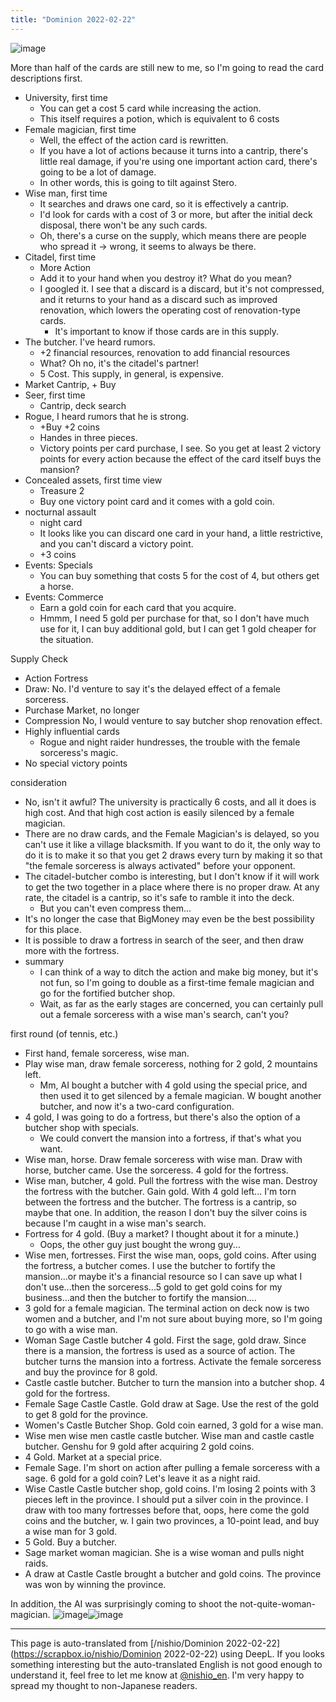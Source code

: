 ```yaml
---
title: "Dominion 2022-02-22"
---
```


![image](https://gyazo.com/f16de808bba0503132d2e63099f06fbd/thumb/1000)

More than half of the cards are still new to me, so I'm going to read the card descriptions first.
- University, first time
    - You can get a cost 5 card while increasing the action.
    - This itself requires a potion, which is equivalent to 6 costs
- Female magician, first time
    - Well, the effect of the action card is rewritten.
    - If you have a lot of actions because it turns into a cantrip, there's little real damage, if you're using one important action card, there's going to be a lot of damage.
    - In other words, this is going to tilt against Stero.
- Wise man, first time
    - It searches and draws one card, so it is effectively a cantrip.
    - I'd look for cards with a cost of 3 or more, but after the initial deck disposal, there won't be any such cards.
    - Oh, there's a curse on the supply, which means there are people who spread it -> wrong, it seems to always be there.
- Citadel, first time
    - More Action
    - Add it to your hand when you destroy it? What do you mean?
    - I googled it. I see that a discard is a discard, but it's not compressed, and it returns to your hand as a discard such as improved renovation, which lowers the operating cost of renovation-type cards.
        - It's important to know if those cards are in this supply.
- The butcher. I've heard rumors.
    - +2 financial resources, renovation to add financial resources
    - What? Oh no, it's the citadel's partner!
    - 5 Cost. This supply, in general, is expensive.
- Market Cantrip, + Buy
- Seer, first time
    - Cantrip, deck search
- Rogue, I heard rumors that he is strong.
    - +Buy +2 coins
    - Handes in three pieces.
    - Victory points per card purchase, I see. So you get at least 2 victory points for every action because the effect of the card itself buys the mansion?
- Concealed assets, first time view
    - Treasure 2
    - Buy one victory point card and it comes with a gold coin.
- nocturnal assault
    - night card
    - It looks like you can discard one card in your hand, a little restrictive, and you can't discard a victory point.
    - +3 coins
- Events: Specials
    - You can buy something that costs 5 for the cost of 4, but others get a horse.
- Events: Commerce
    - Earn a gold coin for each card that you acquire.
    - Hmmm, I need 5 gold per purchase for that, so I don't have much use for it, I can buy additional gold, but I can get 1 gold cheaper for the situation.

Supply Check
- Action Fortress
- Draw: No. I'd venture to say it's the delayed effect of a female sorceress.
- Purchase Market, no longer
- Compression No, I would venture to say butcher shop renovation effect.
- Highly influential cards
    - Rogue and night raider hundresses, the trouble with the female sorceress's magic.
- No special victory points

consideration
- No, isn't it awful? The university is practically 6 costs, and all it does is high cost. And that high cost action is easily silenced by a female magician.
- There are no draw cards, and the Female Magician's is delayed, so you can't use it like a village blacksmith. If you want to do it, the only way to do it is to make it so that you get 2 draws every turn by making it so that "the female sorceress is always activated" before your opponent.
- The citadel-butcher combo is interesting, but I don't know if it will work to get the two together in a place where there is no proper draw. At any rate, the citadel is a cantrip, so it's safe to ramble it into the deck.
    - But you can't even compress them...
- It's no longer the case that BigMoney may even be the best possibility for this place.
- It is possible to draw a fortress in search of the seer, and then draw more with the fortress.
- summary
    - I can think of a way to ditch the action and make big money, but it's not fun, so I'm going to double as a first-time female magician and go for the fortified butcher shop.
    - Wait, as far as the early stages are concerned, you can certainly pull out a female sorceress with a wise man's search, can't you?

first round (of tennis, etc.)
- First hand, female sorceress, wise man.
- Play wise man, draw female sorceress, nothing for 2 gold, 2 mountains left.
    - Mm, AI bought a butcher with 4 gold using the special price, and then used it to get silenced by a female magician. W bought another butcher, and now it's a two-card configuration.
- 4 gold, I was going to do a fortress, but there's also the option of a butcher shop with specials.
    - We could convert the mansion into a fortress, if that's what you want.
- Wise man, horse. Draw female sorceress with wise man. Draw with horse, butcher came. Use the sorceress. 4 gold for the fortress.
- Wise man, butcher, 4 gold. Pull the fortress with the wise man. Destroy the fortress with the butcher. Gain gold. With 4 gold left... I'm torn between the fortress and the butcher. The fortress is a cantrip, so maybe that one. In addition, the reason I don't buy the silver coins is because I'm caught in a wise man's search.
- Fortress for 4 gold. (Buy a market? I thought about it for a minute.)
    - Oops, the other guy just bought the wrong guy...
- Wise men, fortresses. First the wise man, oops, gold coins. After using the fortress, a butcher comes. I use the butcher to fortify the mansion...or maybe it's a financial resource so I can save up what I don't use...then the sorceress...5 gold to get gold coins for my business...and then the butcher to fortify the mansion....
- 3 gold for a female magician. The terminal action on deck now is two women and a butcher, and I'm not sure about buying more, so I'm going to go with a wise man.
- Woman Sage Castle butcher 4 gold. First the sage, gold draw. Since there is a mansion, the fortress is used as a source of action. The butcher turns the mansion into a fortress. Activate the female sorceress and buy the province for 8 gold.
- Castle castle butcher. Butcher to turn the mansion into a butcher shop. 4 gold for the fortress.
- Female Sage Castle Castle. Gold draw at Sage. Use the rest of the gold to get 8 gold for the province.
- Women's Castle Butcher Shop. Gold coin earned, 3 gold for a wise man.
- Wise men wise men castle castle butcher. Wise man and castle castle butcher. Genshu for 9 gold after acquiring 2 gold coins.
- 4 Gold. Market at a special price.
- Female Sage. I'm short on action after pulling a female sorceress with a sage. 6 gold for a gold coin? Let's leave it as a night raid.
- Wise Castle Castle butcher shop, gold coins. I'm losing 2 points with 3 pieces left in the province. I should put a silver coin in the province. I draw with too many fortresses before that, oops, here come the gold coins and the butcher, w. I gain two provinces, a 10-point lead, and buy a wise man for 3 gold.
- 5 Gold. Buy a butcher.
- Sage market woman magician. She is a wise woman and pulls night raids.
- A draw at Castle Castle brought a butcher and gold coins. The province was won by winning the province.

In addition, the AI was surprisingly coming to shoot the not-quite-woman-magician.
![image](https://gyazo.com/2b7c0af962ff98c02cf31ed9df23cb3c/thumb/1000)![image](https://gyazo.com/b8b85c145d650852ad3d20ad0352da42/thumb/1000)


---
This page is auto-translated from [/nishio/Dominion 2022-02-22](https://scrapbox.io/nishio/Dominion 2022-02-22) using DeepL. If you looks something interesting but the auto-translated English is not good enough to understand it, feel free to let me know at [@nishio_en](https://twitter.com/nishio_en). I'm very happy to spread my thought to non-Japanese readers.